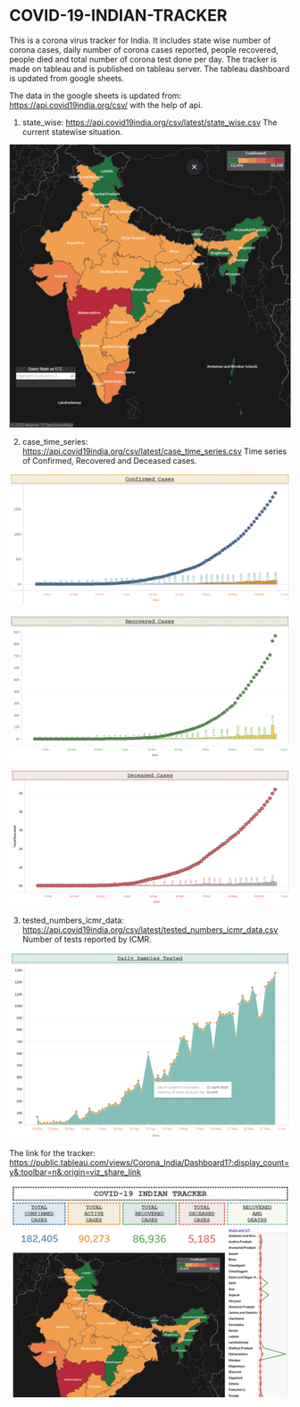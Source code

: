 # COVID-19-INDIAN-TRACKER

This is a corona virus tracker for India. It includes state wise number of corona cases, daily number of corona cases reported, people recovered, people died and total number of corona test done per day. The tracker is made on tableau and is published on tableau server. The tableau dashboard is updated from google sheets. 

The data in the google sheets is updated from: https://api.covid19india.org/csv/ with the help of api. 


1. state_wise:	https://api.covid19india.org/csv/latest/state_wise.csv	The current statewise situation.



![](images/image2.png)



2. case_time_series:	https://api.covid19india.org/csv/latest/case_time_series.csv	Time series of Confirmed, Recovered and Deceased cases.

![](images/image3.png)



![](images/image4.png)



![](images/image5.png)



3. tested_numbers_icmr_data:	https://api.covid19india.org/csv/latest/tested_numbers_icmr_data.csv	Number of tests reported by ICMR.


![](images/image6.png)



The link for the tracker: https://public.tableau.com/views/Corona_India/Dashboard1?:display_count=y&:toolbar=n&:origin=viz_share_link


![](images/image1.png)
